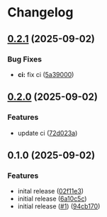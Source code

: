 # Changelog

## [0.2.1](https://github.com/QuentinDelignon/mkdocs-excalidraw/compare/v0.2.0...v0.2.1) (2025-09-02)


### Bug Fixes

* **ci:** fix ci ([5a39000](https://github.com/QuentinDelignon/mkdocs-excalidraw/commit/5a39000c43d745cef3a928bfec7cd514caf4a12a))

## [0.2.0](https://github.com/QuentinDelignon/mkdocs-excalidraw/compare/v0.1.0...v0.2.0) (2025-09-02)


### Features

* update ci ([72d023a](https://github.com/QuentinDelignon/mkdocs-excalidraw/commit/72d023a35a4c420ca08679fef0543aa143551c40))

## 0.1.0 (2025-09-02)


### Features

* inital release ([02f11e3](https://github.com/QuentinDelignon/mkdocs-excalidraw/commit/02f11e33cb2418a46b44fd355c5a69b418f1825a))
* initial release ([6a10c5c](https://github.com/QuentinDelignon/mkdocs-excalidraw/commit/6a10c5cd298f0f5f1917dea58c6b64901ebe6260))
* initial release ([#1](https://github.com/QuentinDelignon/mkdocs-excalidraw/issues/1)) ([94cb170](https://github.com/QuentinDelignon/mkdocs-excalidraw/commit/94cb170ab688a9f0212612d310cf547bb37f5d10))
